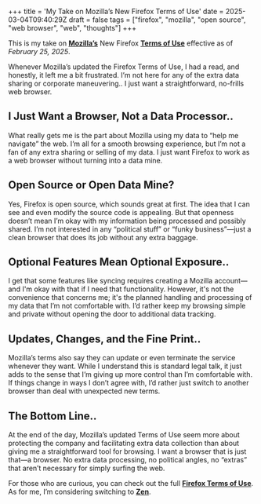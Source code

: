 +++
title = 'My Take on Mozilla’s New Firefox Terms of Use'
date = 2025-03-04T09:40:29Z
draft = false
tags = ["firefox", "mozilla", "open source", "web browser", "web", "thoughts"]
+++

This is my take on **[Mozilla’s](https://www.mozilla.org/en-US/)** New Firefox **[Terms of Use](https://www.mozilla.org/en-US/about/legal/terms/firefox/)** effective as of *February 25, 2025*.

Whenever Mozilla’s updated the Firefox Terms of Use, I had a read, and honestly, it left me a bit frustrated. I’m not here for any of the extra data sharing or corporate maneuvering.. I just want a straightforward, no-frills web browser.


## I Just Want a Browser, Not a Data Processor..

What really gets me is the part about Mozilla using my data to “help me navigate” the web. I’m all for a smooth browsing experience, but I’m not a fan of any extra sharing or selling of my data. I just want Firefox to work as a web browser without turning into a data mine.


## Open Source or Open Data Mine?

Yes, Firefox is open source, which sounds great at first. The idea that I can see and even modify the source code is appealing. But that openness doesn’t mean I’m okay with my information being processed and possibly shared. I’m not interested in any “political stuff” or “funky business”—just a clean browser that does its job without any extra baggage.


## Optional Features Mean Optional Exposure..

I get that some features like syncing requires creating a Mozilla account—and I'm okay with that if I need that functionality. However, it's not the convenience that concerns me; it's the planned handling and processing of my data that I’m not comfortable with. I’d rather keep my browsing simple and private without opening the door to additional data tracking.


## Updates, Changes, and the Fine Print..

Mozilla’s terms also say they can update or even terminate the service whenever they want. While I understand this is standard legal talk, it just adds to the sense that I’m giving up more control than I’m comfortable with. If things change in ways I don’t agree with, I’d rather just switch to another browser than deal with unexpected new terms.


## The Bottom Line..

At the end of the day, Mozilla’s updated Terms of Use seem more about protecting the company and facilitating extra data collection than about giving me a straightforward tool for browsing. I want a browser that is just that—a browser. No extra data processing, no political angles, no “extras” that aren’t necessary for simply surfing the web.

For those who are curious, you can check out the full **[Firefox Terms of Use](https://www.mozilla.org/en-US/about/legal/terms/firefox/)**. As for me, I’m considering switching to **[Zen](https://zen-browser.app/)**.